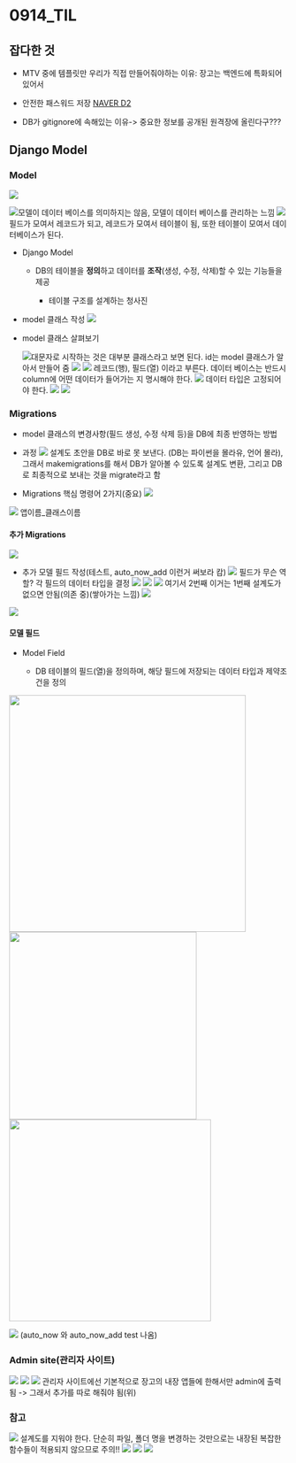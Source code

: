 # 0914_TIL

## 잡다한 것

- MTV 중에 템플릿만 우리가 직접 만들어줘야하는 이유: 장고는 백엔드에 특화되어있어서

- 안전한 패스워드 저장
  [NAVER D2](https://d2.naver.com/helloworld/318732)

- DB가 gitignore에 속해있는 이유-> 중요한 정보를 공개된 원격장에 올린다구???

## Django Model

### Model

![](0914_assets/2023-09-14-09-05-55-image.png)

![](0914_assets/2023-09-14-22-50-12-image.png)모델이 데이터 베이스를 의미하지는 않음, 모델이 데이터 베이스를 관리하는 느낌 
![](0914_assets/2023-09-14-22-51-06-image.png)
필드가 모여서 레코드가 되고, 레코드가 모여서 테이블이 됨, 또한 테이블이 모여서 데이터베이스가 된다.

- Django Model
  
  - DB의 테이블을 **정의**하고 데이터를 **조작**(생성, 수정, 삭제)할 수 있는 기능들을 제공
    
    - 테이블 구조를 설계하는 청사진

- model 클래스 작성
  ![](0914_assets/2023-09-14-09-16-58-image.png)

- model 클래스 살펴보기
  
  ![](0914_assets/2023-09-14-22-53-27-image.png)대문자로 시작하는 것은 대부분 클래스라고 보면 된다.
  id는 model 클래스가 알아서 만들어 줌
  ![](0914_assets/2023-09-14-09-23-29-image.png)
  ![](0914_assets/2023-09-14-09-24-05-image.png)
  레코드(행), 필드(열) 이라고 부른다.
  데이터 베이스는 반드시 column에 어떤 데이터가 들어가는 지 명시해야 한다.
  ![](0914_assets/2023-09-14-09-25-03-image.png)
  데이터 타입은 고정되어야 한다.
  ![](0914_assets/2023-09-14-09-25-17-image.png)
  ![](0914_assets/2023-09-14-09-29-26-image.png)

### Migrations

- model 클래스의 변경사항(필드 생성, 수정 삭제 등)을 DB에 최종 반영하는 방법

- 과정
  ![](0914_assets/2023-09-14-09-31-48-image.png)
  설계도 초안을 DB로 바로 못 보낸다. (DB는 파이썬을 몰라유, 언어 몰라), 그래서 makemigrations를 해서 DB가 알아볼 수 있도록 설계도 변환, 그리고 DB로 최종적으로 보내는 것을 migrate라고 함

- Migrations 핵심 명령어 2가지(중요)
  ![](0914_assets/2023-09-14-09-36-24-image.png)

![](0914_assets/2023-09-14-09-45-30-image.png)
앱이름_클래스이름

#### 추가 Migrations

![](0914_assets/2023-09-14-09-48-44-image.png)

- 추가 모델 필드 작성(테스트, auto_now_add 이런거 써보라 캄)
  ![](0914_assets/2023-09-14-10-12-44-image.png)
  필드가 무슨 역할? 각 필드의 데이터 타입을 결정
  ![](0914_assets/2023-09-14-10-12-57-image.png)
  ![](0914_assets/2023-09-14-10-13-15-image.png)
  ![](0914_assets/2023-09-14-10-13-26-image.png)
  여기서 2번째 이거는 1번째 설계도가 없으면 안됨(의존 중)(쌓아가는 느낌)
  ![](0914_assets/2023-09-14-10-15-01-image.png)

![](0914_assets/2023-09-14-10-15-45-image.png)

#### 모델 필드

- Model Field
  
  - DB 테이블의 필드(열)을 정의하며, 해당 필드에 저장되는 데이터 타입과 제약조건을 정의

<img src="0914_assets/2023-09-14-10-17-54-image.png" title="" alt="" width="428">
<img src="0914_assets/2023-09-14-10-18-12-image.png" title="" alt="" width="339">
<img src="0914_assets/2023-09-14-10-18-26-image.png" title="" alt="" width="365">

![](0914_assets/2023-09-14-10-20-13-image.png)
(auto_now 와 auto_now_add test 나옴)

### Admin site(관리자 사이트)

![](0914_assets/2023-09-14-10-21-32-image.png)
![](0914_assets/2023-09-14-10-45-45-image.png)
![](0914_assets/2023-09-14-10-46-01-image.png)
관리자 사이트에선 기본적으로 장고의 내장 앱들에 한해서만 admin에 출력됨
-> 그래서 추가를 따로 해줘야 됨(위)

### 참고

![](0914_assets/2023-09-14-10-47-31-image.png)
설계도를 지워야 한다. 단순히 파일, 폴더 명을 변경하는 것만으로는 내장된 복잡한 함수들이 적용되지 않으므로 주의!!
![](0914_assets/2023-09-14-10-48-03-image.png)
![](0914_assets/2023-09-14-23-00-19-image.png)
![](0914_assets/2023-09-14-23-00-31-image.png)
